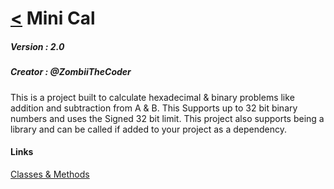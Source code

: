 
# [<](../../readme.md) Mini Cal

##### Version : 2.0
##### Creator : @ZombiiTheCoder

This is a project built to calculate hexadecimal & binary problems like addition and subtraction from A & B. This Supports up to 32 bit binary numbers and uses the Signed 32 bit limit. This project also supports being a library and can be called if added to your project as a dependency.

#### Links

[Classes & Methods](./classes&methods.md)